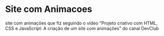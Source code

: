 # Site com Animacoes
 site com animações que fiz seguindo o video "Projeto criativo com HTML, CSS e JavaScript: A criação de um site com animações" do canal DevClub
